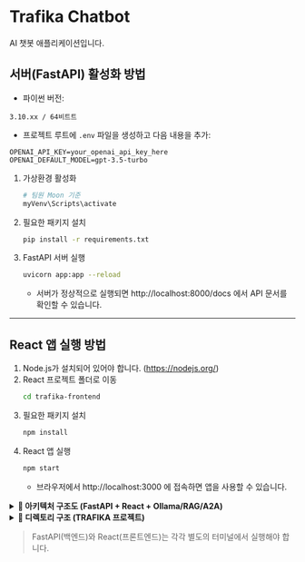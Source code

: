 # Trafika Chatbot

AI 챗봇 애플리케이션입니다.

## 서버(FastAPI) 활성화 방법

   - 파이썬 버전:
```
3.10.xx / 64비트트
```
   - 프로젝트 루트에 `.env` 파일을 생성하고 다음 내용을 추가:
```
OPENAI_API_KEY=your_openai_api_key_here
OPENAI_DEFAULT_MODEL=gpt-3.5-turbo
```

1. 가상환경 활성화
   ```bash
   # 팀원 Moon 기준
   myVenv\Scripts\activate
   ```
2. 필요한 패키지 설치
   ```bash
   pip install -r requirements.txt
   ```
3. FastAPI 서버 실행
   ```bash
   uvicorn app:app --reload
   ```
   - 서버가 정상적으로 실행되면 http://localhost:8000/docs 에서 API 문서를 확인할 수 있습니다.

---

## React 앱 실행 방법

1. Node.js가 설치되어 있어야 합니다. (https://nodejs.org/)
2. React 프로젝트 폴더로 이동
   ```bash
   cd trafika-frontend
   ```
3. 필요한 패키지 설치
   ```bash
   npm install
   ```
4. React 앱 실행
   ```bash
   npm start
   ```
   - 브라우저에서 http://localhost:3000 에 접속하면 앱을 사용할 수 있습니다.



<details> <summary><b>📌 아키텍처 구조도 (FastAPI + React + Ollama/RAG/A2A)</b></summary>
┌─────────────┐        ┌────────────────────┐
│   React     │ <----> │   FastAPI Backend  │
│ (Next.js 등)│        └────────┬───────────┘
└─────────────┘                 │
                                ▼
      ┌────────────┬────────────┬────────────┐
      │   Ollama   │    RAG     │   A2A/MCP  │
      │ (LLM 엔진) │ (VectorDB) │ (멀티에이전트)│
      └────────────┴────────────┴────────────┘
</details>


<details> <summary><b>📁 디렉토리 구조 (TRAFIKA 프로젝트)</b></summary>
TRAFIKA-1/
├── backend/
│   ├── app.py             # FastAPI 진입점
│   ├── chatbot.py         # LLM 처리 로직
│   └── .env               # API Key 및 환경 변수
│
├── frontend/              # React 프론트엔드
│   ├── src/
│   │   ├── App.js
│   │   └── App.css
│   └── package.json
│
├── requirements.txt       # 백엔드 Python 의존성
└── README.md
</details>

> FastAPI(백엔드)와 React(프론트엔드)는 각각 별도의 터미널에서 실행해야 합니다.

